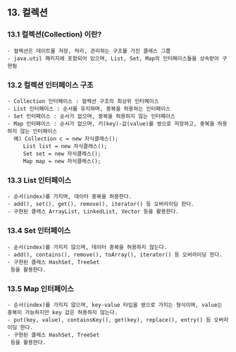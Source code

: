 ## 13. 컬렉션

### 13.1 컬렉션(Collection) 이란?
	- 컬렉션은 데이트를 저장, 처리, 관리하는 구조를 가진 클래스 그룹
	- java.util 패키지에 포함되어 있으며, List, Set, Map의 인터페이스들을 상속받아 구현됨
	
### 13.2 컬렉션 인터페이스 구조
	- Collection 인터페이스 : 컬렉션 구조의 최상위 인터페이스
	- List 인터페이스 : 순서를 유지하며, 중복을 허용하는 인터페이스
	- Set 인터페이스 : 순서가 없으며, 중복을 허용하지 않는 인터페이스
	- Map 인터페이스 : 순서가 없으며, 키(key)-값(value)를 쌍으로 저장하고, 중복을 허용하지 않는 인터페이스
	  예) Collection c = new 자식클래스();
	  	 List list = new 자식클래스();
	  	 Set set = new 자식클래스();
	  	 Map map = new 자식클래스();
	  	 
### 13.3 List 인터페이스
	- 순서(index)를 가지며, 데이터 중복을 허용한다.
	- add(), set(), get(), remove(), iterator() 등 오버라이딩 한다.
	- 구현된 클래스 ArrayList, LinkedList, Vector 등을 활용한다.
	
### 13.4 Set 인터페이스
	- 순서(index)를 가지지 않으며, 데이터 중복을 허용하지 않는다.
	- add(), contains(), remove(), toArray(), iterator() 등 오버라이딩 한다.
	- 구현된 클래스 HashSet, TreeSet
	 등을 활용한다.
	
### 13.5 Map 인터페이스
	- 순서(index)를 가지지 않으며, key-value 타입을 쌍으로 가지는 형식이며, value는 중복이 가능하지만 key 값은 허용하지 않는다.
	- put(key, value), containsKey(), get(key), replace(), entry() 등 오버라이딩 한다.
	- 구현된 클래스 HashSet, TreeSet
	 등을 활용한다.
	